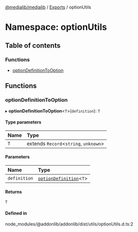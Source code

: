 [@medialib/medialib](../README.md) / [Exports](../modules.md) / optionUtils

# Namespace: optionUtils

## Table of contents

### Functions

- [optionDefinitionToOption](optionUtils.md#optiondefinitiontooption)

## Functions

### optionDefinitionToOption

▸ **optionDefinitionToOption**<`T`\>(`definition`): `T`

#### Type parameters

| Name | Type |
| :------ | :------ |
| `T` | extends `Record`<`string`, `unknown`\> |

#### Parameters

| Name | Type |
| :------ | :------ |
| `definition` | [`optionDefinition`](../modules.md#optiondefinition)<`T`\> |

#### Returns

`T`

#### Defined in

node_modules/@addonlib/addonlib/dist/utils/optionUtils.d.ts:2
